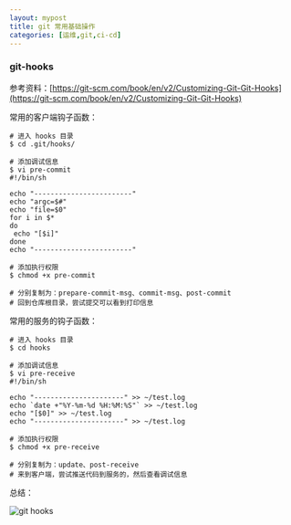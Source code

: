 ```yaml
---
layout: mypost
title: git 常用基础操作
categories: [运维,git,ci-cd]
---
```


### git-hooks

参考资料：[https://git-scm.com/book/en/v2/Customizing-Git-Git-Hooks](https://git-scm.com/book/en/v2/Customizing-Git-Git-Hooks)

常用的客户端钩子函数：

```shell
# 进入 hooks 目录
$ cd .git/hooks/

# 添加调试信息
$ vi pre-commit
#!/bin/sh

echo "------------------------"
echo "argc=$#"
echo "file=$0"
for i in $*
do
 echo "[$i]"
done
echo "------------------------"

# 添加执行权限
$ chmod +x pre-commit

# 分别复制为：prepare-commit-msg、commit-msg、post-commit
# 回到仓库根目录，尝试提交可以看到打印信息
```

常用的服务的钩子函数：

```shell
# 进入 hooks 目录
$ cd hooks

# 添加调试信息
$ vi pre-receive
#!/bin/sh

echo "----------------------" >> ~/test.log
echo `date +"%Y-%m-%d %H:%M:%S"` >> ~/test.log
echo "[$0]" >> ~/test.log
echo "----------------------" >> ~/test.log

# 添加执行权限
$ chmod +x pre-receive

# 分别复制为：update、post-receive
# 来到客户端，尝试推送代码到服务的，然后查看调试信息
```

总结：

![git hooks](https://ss3.bdstatic.com/70cFv8Sh_Q1YnxGkpoWK1HF6hhy/it/u=3635065913,1866677000&fm=26&gp=0.jpg)
